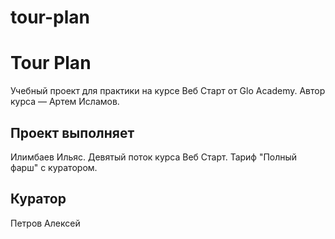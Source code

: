 # tour-plan

<h1>Tour Plan</h1>

Учебный проект для практики на курсе Веб Старт от Glo Academy. Автор курса — Артем Исламов.


<h2>Проект выполняет</h2>

Илимбаев Ильяс. Девятый поток курса Веб Старт. Тариф "Полный фарш" с куратором.


<h2>Куратор</h2>

Петров Алексей 
